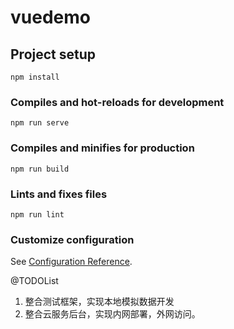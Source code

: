  # vuedemo

## Project setup
```
npm install
```

### Compiles and hot-reloads for development
```
npm run serve
```

### Compiles and minifies for production
```
npm run build
```

### Lints and fixes files
```
npm run lint
```

### Customize configuration
See [Configuration Reference](https://cli.vuejs.org/config/).

@TODOList
1. 整合测试框架，实现本地模拟数据开发
2. 整合云服务后台，实现内网部署，外网访问。
